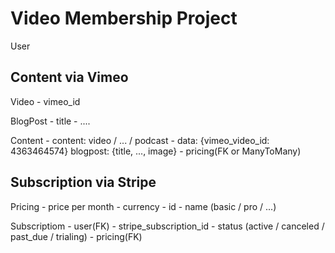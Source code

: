 # Video Membership Project

User

## Content via Vimeo

Video
    - vimeo_id

BlogPost
    - title
    - ....

Content
    - content: video / ... / podcast
    - data: 
        {vimeo_video_id: 4363464574}
        blogpost: {title, ..., image}
    - pricing(FK or ManyToMany)

## Subscription via Stripe

Pricing
    - price per month
    - currency
    - id
    - name (basic / pro / ...)

Subscriptiom
    - user(FK)
    - stripe_subscription_id
    - status (active / canceled / past_due / trialing)
    - pricing(FK)